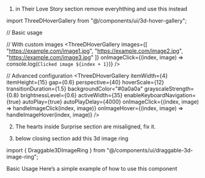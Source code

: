 1. in Their Love Story section remove everyhthing and use this instead 

import ThreeDHoverGallery from "@/components/ui/3d-hover-gallery";

// Basic usage
<ThreeDHoverGallery />

// With custom images
<ThreeDHoverGallery
  images={[
    "https://example.com/image1.jpg",
    "https://example.com/image2.jpg",
    "https://example.com/image3.jpg"
  ]}
  onImageClick={(index, image) => console.log(`Clicked image ${index + 1}`)}
/>

// Advanced configuration
<ThreeDHoverGallery
  itemWidth={4}
  itemHeight={15}
  gap={0.6}
  perspective={40}
  hoverScale={12}
  transitionDuration={1.5}
  backgroundColor="#0a0a0a"
  grayscaleStrength={0.8}
  brightnessLevel={0.6}
  activeWidth={35}
  enableKeyboardNavigation={true}
  autoPlay={true}
  autoPlayDelay={4000}
  onImageClick={(index, image) => handleImageClick(index, image)}
  onImageHover={(index, image) => handleImageHover(index, image)}
/>

2. The hearts inside Surprise section are misaligned, fix it.

3. below closing section add this 3d image ring 

import { Draggable3DImageRing } from "@/components/ui/draggable-3d-image-ring";

Basic Usage
Here’s a simple example of how to use this component

<Draggable3DImageRing images={imageUrls} />